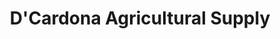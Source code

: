 ---
title: "D'Cardona Agricultural Supply"
url: /anao/dcardona-agricultural-supply/
shop: Landwirtschaftlich
---
